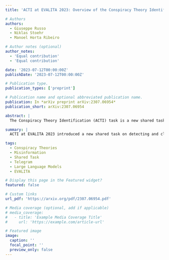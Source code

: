 ```yaml
---
title: 'ACTI at EVALITA 2023: Overview of the Conspiracy Theory Identification Task'

# Authors
authors:
  - Giuseppe Russo
  - Niklas Stoehr
  - Manoel Horta Ribeiro

# Author notes (optional)
author_notes:
  - 'Equal contribution'
  - 'Equal contribution'

date: '2023-07-12T00:00:00Z'
publishDate: '2023-07-12T00:00:00Z'

# Publication type.
publication_types: ['preprint']

# Publication name and optional abbreviated publication name.
publication: In *arXiv preprint arXiv:2307.06954*
publication_short: arXiv:2307.06954

abstract: |
  The Conspiracy Theory Identification (ACTI) task is a new shared task introduced at EVALITA 2023. ACTI is based entirely on comments published in conspiratorial Telegram channels and includes two subtasks: (i) Conspiratorial Content Classification, and (ii) Conspiratorial Category Classification. A total of fifteen teams participated, submitting 81 systems. The top-performing models relied on large language models. We discuss the results and draw conclusions about the role of LLMs in detecting and potentially counteracting conspiracy theories and misinformation online.

summary: |
  ACTI at EVALITA 2023 introduced a new shared task on detecting and classifying conspiracy theories in Telegram comments. Results show large language models outperform traditional methods in combating misinformation.

tags:
  - Conspiracy Theories
  - Misinformation
  - Shared Task
  - Telegram
  - Large Language Models
  - EVALITA

# Display this page in the Featured widget?
featured: false

# Custom links
url_pdf: 'https://arxiv.org/pdf/2307.06954.pdf'

# Media coverage (optional, add if applicable)
# media_coverage:
#   - title: 'Example Media Coverage Title'
#     url: 'https://example.com/article-url'

# Featured image
image:
  caption: ''
  focal_point: ''
  preview_only: false
---
```


